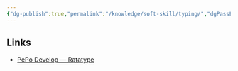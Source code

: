 ```yaml
---
{"dg-publish":true,"permalink":"/knowledge/soft-skill/typing/","dgPassFrontmatter":true}
---
```


## Links
- [PePo Develop — Ratatype](https://www.ratatype.com/u488651/)
